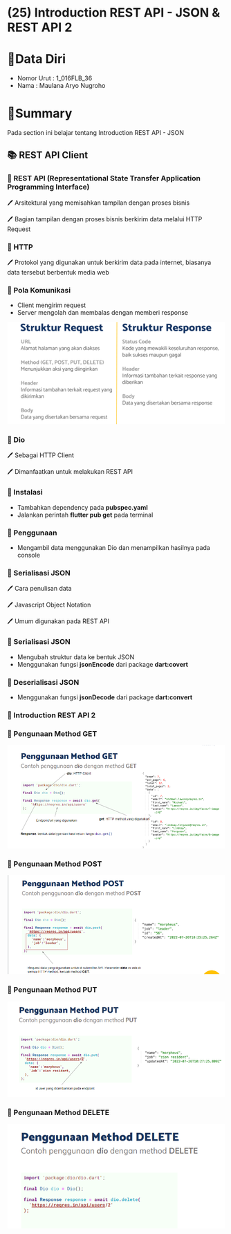 # (25) Introduction REST API - JSON & REST API 2

# 👨Data Diri
- Nomor Urut : 1_016FLB_36
- Nama : Maulana Aryo Nugroho

# 📔Summary
Pada section ini belajar tentang Introduction REST API - JSON

## 📚 REST API Client

### 📗 REST API (Representational State Transfer Application Programming Interface)
🖊️ Arsitektural yang memisahkan tampilan dengan proses bisnis

🖊️ Bagian tampilan dengan proses bisnis berkirim data melalui HTTP Request

### 📘 HTTP
🖊️ Protokol yang digunakan untuk berkirim data pada internet, biasanya data tersebut berbentuk media web

### 📖 Pola Komunikasi
- Client mengirim request
- Server mengolah dan membalas dengan memberi response

![image](/25_Introduction-REST-API-JSON/screenshot/image_sub.png)

### 📙 Dio
🖊️ Sebagai HTTP Client

🖊️ Dimanfaatkan untuk melakukan REST API

### 📖 Instalasi
- Tambahkan dependency pada **pubspec.yaml**
- Jalankan perintah **flutter pub get** pada terminal

### 📖 Penggunaan
- Mengambil data menggunakan Dio dan menampilkan hasilnya pada console

### 📗 Serialisasi JSON
🖊️ Cara penulisan data

🖊️ Javascript Object Notation

🖊️ Umum digunakan pada REST API

### 📖 Serialisasi JSON
- Mengubah struktur data ke bentuk JSON
- Menggunakan fungsi **jsonEncode** dari package **dart:covert**

### 📖 Deserialisasi JSON
- Menggunakan fungsi **jsonDecode** dari package **dart:convert**

### 📘 Introduction REST API 2

### 📖 Pengunaan Method GET
![image](/25_Introduction-REST-API-JSON/screenshot/image_sub_02.png)

### 📖 Pengunaan Method POST
![image](/25_Introduction-REST-API-JSON/screenshot/image_sub_03.png)

### 📖 Pengunaan Method PUT
![image](/25_Introduction-REST-API-JSON/screenshot/image_sub_04.png)

### 📖 Pengunaan Method DELETE
![image](/25_Introduction-REST-API-JSON/screenshot/image_sub_05.png)